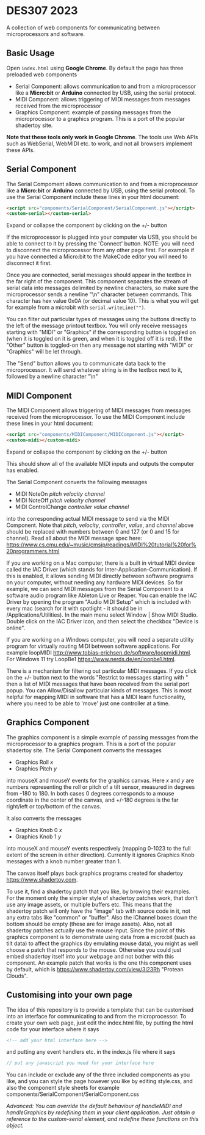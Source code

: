 # DES307 2023

A collection of web components for communicating between microprocessors and software.

## Basic Usage
Open ```index.html``` using **Google Chrome**.
By default the page has three preloaded web components

- Serial Component: allows communication to and from a microprocessor like a **Micro:bit** or **Arduino** connected by USB, using the serial protocol.
- MIDI Component: allows triggering of MIDI messages from  messages received from the microprocessor
- Graphics Component: example of passing messages from the microprocessor to a graphics program. This is a port of the popular shadertoy site.

**Note that these tools only work in Google Chrome**. The tools use Web APIs such as WebSerial, WebMIDI etc. to work, and not all browsers implement these APIs.

## Serial Component
The Serial Compoment allows communication to and from a microprocessor like a **Micro:bit** or **Arduino** connected by USB, using the serial protocol. To use the Serial Component include these lines in your html document:
```html
<script src="components/SerialComponent/SerialComponent.js"></script>
<custom-serial></custom-serial>
```
Expand or collapse the component by clicking on the +/- button

If the microprocessor is plugged into your computer via USB, you should be able to connect to it by pressing the 'Connect' button. NOTE: you will need to disconnect the microprocessor from any other page first. For example if you have connected a Micro:bit to the MakeCode editor you will need to disconnect it first.

Once you are connected, serial messages should appear in the textbox in the far right of the component. This component separates the stream of serial data into messages delimited by newline characters, so make sure the microprocessor sends a newline "\n" character between commands. This character has hex value 0x0A (or decimal value 10). This is what you will get for example from a microbit with ```serial.writeLine("")```.

You can filter out particular types of messages using the buttons directly to the left of the message printout textbox. You will only receive messages starting with "MIDI" or "Graphics" if the corresponding button is toggled on (when it is toggled on it is green, and when it is toggled off it is red). If the "Other" button is toggled-on then any message not starting with "MIDI" or "Graphics" will be let through.

The "Send" button allows you to communicate data back to the microprocessor. It will send whatever string is in the textbox next to it, followed by a newline character "\n"

## MIDI Component
The MIDI Component allows triggering of MIDI messages from  messages received from the microprocessor. To use the MIDI Component include these lines in your html document:
```html
<script src="components/MIDIComponent/MIDIComponent.js"></script>
<custom-midi></custom-midi>
```
Expand or collapse the component by clicking on the +/- button

This should show all of the available MIDI inputs and outputs the computer has enabled. 

The Serial Component converts the following messages
- MIDI NoteOn *pitch* *velocity* *channel*
- MIDI NoteOff *pitch* *velocity* *channel*
- MIDI ControlChange *controller* *value* *channel*

into the corresponding actual MIDI message to send via the MIDI Component. Note that *pitch*, *velocity*, *controller*, *value*, and *channel* above should be replaced with numbers between 0 and 127 (or 0 and 15 for channel). Read all about the MIDI message spec here: https://www.cs.cmu.edu/~music/cmsip/readings/MIDI%20tutorial%20for%20programmers.html


If you are working on a Mac computer, there is a built in virtual MIDI device called the IAC Driver (which stands for Inter-Application-Communication).  If this is enabled, it allows sending MIDI directly between software programs on your computer, without needing any hardware MIDI devices. So for example, we can send MIDI messages from the Serial Component to a software audio program like Ableton Live or Reaper. You can enable the IAC Driver by opening the program "Audio MIDI Setup" which is included with every mac (search for it with spotlight - it should be in /Applications/Utilities). In the main menu select Window | Show MIDI Studio. Double click on the IAC Driver icon, and then select the checkbox "Device is online".

If you are working on a Windows computer, you will need a separate utility program for virtually routing MIDI between software applications. For example loopMIDI http://www.tobias-erichsen.de/software/loopmidi.html. For Windows 11 try LoopBe1 https://www.nerds.de/en/loopbe1.html.

There is a mechanism for filtering out particular MIDI messages. If you click on the +/- button next to the words "Restrict to messages starting with " then a list of MIDI messages that have been received from the serial port popup.  You can Allow/Disallow particular kinds of messages. This is most helpful for mapping MIDI in software that has a MIDI learn functionality, where you need to be able to 'move' just one controller at a time.

## Graphics Component
The graphics component is a simple example of passing messages from the microprocessor to a graphics program. This is a port of the popular shadertoy site. The Serial Component converts the messages
- Graphics Roll *x*
- Graphics Pitch *y*

into mouseX and mouseY events for the graphics canvas. Here *x* and *y* are numbers representing the roll or pitch of a tilt sensor, measured in degrees from -180 to 180. In both cases 0 degrees corresponds to a mouse coordinate in the center of the canvas, and +/-180 degrees is the far right/left or top/bottom of the canvas.

It also converts the messages
- Graphics Knob 0 *x*
- Graphics Knob 1 *y*

into mouseX and mouseY events respectively (mapping 0-1023 to the full extent of the screen in either direction). Currently it ignores Graphics Knob messages with a knob number greater than 1.

The canvas itself plays back graphics programs created for shadertoy https://www.shadertoy.com.

To use it, find a shadertoy patch that you like, by browing their examples. For the moment only the simpler style of shadertoy patches work, that don't use any image assets, or multiple buffers etc. This means that the shadertoy patch will only have the "image" tab with source code in it, not any extra tabs like "common" or "buffer". Also the iChannel boxes down the bottom should be empty (these are for image assets). Also, not all shadertoy patches actually use the mouse input. Since the point of this graphics component is to demonstrate using data from a micro:bit (such as tilt data) to affect the graphics (by emulating mouse data), you might as well choose a patch that responds to the mouse. Otherwise you could just embed shadertoy itself into your webpage and not bother with this component. An example patch that works is the one this component uses by default, which is https://www.shadertoy.com/view/3l23Rh "Protean Clouds".

## Customising into your own page
The idea of this repository is to provide a template that can be customised into an interface for communicating to and from the microprocessor. To create your own web page, just edit the index.html file, by putting the html code for your interface where it says 
```html
<!-- add your html interface here -->
```
and putting any event handlers etc. in the index.js file where it says
```js
// put any javascript you need for your interface here
```

You can include or exclude any of the three included components as you like, and you can style the page however you like by editing style.css, and also the component style sheets for example components/SerialComponent/SerialComponent.css

*Advanced: You can override the default behaviour of handleMIDI and handleGraphics by redefining them in your client application. Just obtain a reference to the custom-serial element, and redefine these functions on this object.*